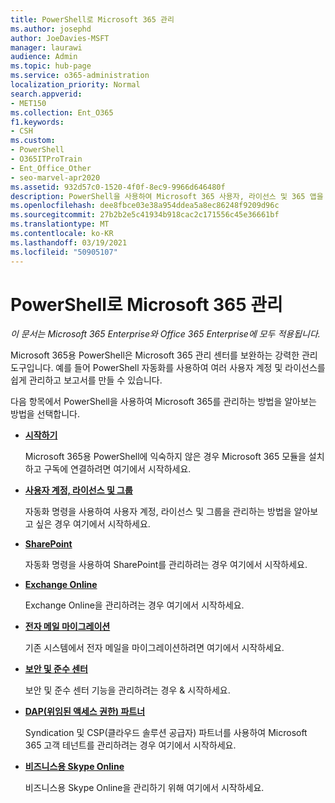 ```yaml
---
title: PowerShell로 Microsoft 365 관리
ms.author: josephd
author: JoeDavies-MSFT
manager: laurawi
audience: Admin
ms.topic: hub-page
ms.service: o365-administration
localization_priority: Normal
search.appverid:
- MET150
ms.collection: Ent_O365
f1.keywords:
- CSH
ms.custom:
- PowerShell
- O365ITProTrain
- Ent_Office_Other
- seo-marvel-apr2020
ms.assetid: 932d57c0-1520-4f0f-8ec9-9966d646480f
description: PowerShell을 사용하여 Microsoft 365 사용자, 라이선스 및 365 앱을 관리하는 방법을 학습합니다.
ms.openlocfilehash: dee8fbce03e38a954ddea5a8ec86248f9209d96c
ms.sourcegitcommit: 27b2b2e5c41934b918cac2c171556c45e36661bf
ms.translationtype: MT
ms.contentlocale: ko-KR
ms.lasthandoff: 03/19/2021
ms.locfileid: "50905107"
---
```

# <a name="manage-microsoft-365-with-powershell"></a>PowerShell로 Microsoft 365 관리

*이 문서는 Microsoft 365 Enterprise와 Office 365 Enterprise에 모두 적용됩니다.*

Microsoft 365용 PowerShell은 Microsoft 365 관리 센터를 보완하는 강력한 관리 도구입니다. 예를 들어 PowerShell 자동화를 사용하여 여러 사용자 계정 및 라이선스를 쉽게 관리하고 보고서를 만들 수 있습니다.

다음 항목에서 PowerShell을 사용하여 Microsoft 365를 관리하는 방법을 알아보는 방법을 선택합니다.
  
- [**시작하기**](getting-started-with-microsoft-365-powershell.md)

    Microsoft 365용 PowerShell에 익숙하지 않은 경우 Microsoft 365 모듈을 설치하고 구독에 연결하려면 여기에서 시작하세요.

- [**사용자 계정, 라이선스 및 그룹**](manage-user-accounts-and-licenses-with-microsoft-365-powershell.md)

    자동화 명령을 사용하여 사용자 계정, 라이선스 및 그룹을 관리하는 방법을 알아보고 싶은 경우 여기에서 시작하세요.

- [**SharePoint**](manage-sharepoint-online-with-microsoft-365-powershell.md)

    자동화 명령을 사용하여 SharePoint를 관리하려는 경우 여기에서 시작하세요.

- [**Exchange Online**](/powershell/exchange/exchange-online-powershell)

    Exchange Online을 관리하려는 경우 여기에서 시작하세요.

- [**전자 메일 마이그레이션**](use-powershell-for-email-migration-to-microsoft-365.md)

    기존 시스템에서 전자 메일을 마이그레이션하려면 여기에서 시작하세요.

- [**보안 및 준수 센터**](/powershell/exchange/scc-powershell)

    보안 및 준수 센터 기능을 관리하려는 경우 & 시작하세요.

- [**DAP(위임된 액세스 권한) 파트너**](manage-microsoft-365-with-windows-powershell-for-delegated-access-permissions-dap-p.md)

    Syndication 및 CSP(클라우드 솔루션 공급자) 파트너를 사용하여 Microsoft 365 고객 테넌트를 관리하려는 경우 여기에서 시작하세요.

- [**비즈니스용 Skype Online**](manage-skype-for-business-online-with-microsoft-365-powershell.md)

    비즈니스용 Skype Online을 관리하기 위해 여기에서 시작하세요.